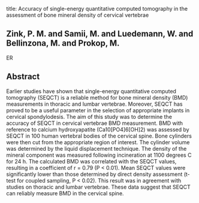 title: Accuracy of single-energy quantitative computed tomography in the assessment of bone mineral density of cervical vertebrae

## Zink, P. M. and Samii, M. and Luedemann, W. and Bellinzona, M. and Prokop, M.
ER


## Abstract
Earlier studies have shown that single-energy quantitative computed tomography (SEQCT) is a reliable method for bone mineral density (BMD) measurements in thoracic and lumbar vertebrae. Moreover, SEQCT has proved to be a useful parameter in the selection of appropriate implants in cervical spondylodesis. The aim of this study was to determine the accuracy of SEQCT in cervical vertebrae BMD measurement. BMD with reference to calcium hydroxyapatite (Ca10[PO4]6[OH]2) was assessed by SEQCT in 100 human vertebral bodies of the cervical spine. Bone cylinders were then cut from the appropriate region of interest. The cylinder volume was determined by the liquid displacement technique. The density of the mineral component was measured following incineration at 1100 degrees C for 24 h. The calculated BMD was correlated with the SEQCT values, resulting in a coefficient of r = 0.79 (P < 0.01). Mean SEQCT values were significantly lower than those determined by direct density assessment (t-test for coupled sampling, P < 0.02). This result was in agreement with studies on thoracic and lumbar vertebrae. These data suggest that SEQCT can reliably measure BMD in the cervical spine.

